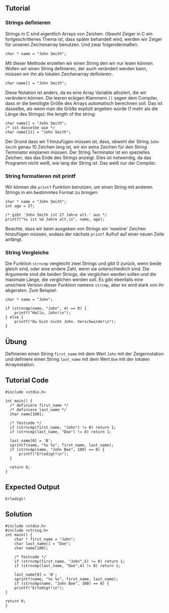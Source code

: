 Tutorial
--------

### Strings definieren

Strings in C sind eigentlich Arrays von Zeichen. Obwohl Zeiger in C ein fortgeschrittenes Thema ist, dass später behandelt wird, werden wir Zeiger 
für unseren Zeichenarray benutzen. Und zwar folgendermaßen:

    char * name = "John Smith";

Mit dieser Methode erstellen wir einen String den wir nur lesen können.
Wollen wir einen String definieren, der auch verändert werden kann, müssen wir ihn als lokalen Zeichenarray definieren:.

    char name[] = "John Smith";

Diese Notation ist anders, da es eine Array Variable alloziert, die wir verändern können. Die leeren eckigen Klammern `[]` sagen dem Compiler, 
dass er die benötigte Größe des Arrays automatisch berechnen soll. Das ist dasselbe, als wenn man die Größe explizit angeben würde (1 mehr als die Länge des Strings):
the length of the string:

    char name[] = "John Smith";
    /* ist dasselbe wie */
    char name[11] = "John Smith";

Der Grund dass wir 1 hinzufügen müssen ist, dass, obwohl der String `John Smith` genau 10 Zeichen lang ist, wir ein extra Zeichen
für den String Terminator einplanen müssen. Der String Terminator ist ein spezielles Zeichen, das das Ende des Strings anzeigt. 
Dies ist notwendig, da das Programm nicht weiß, wie lang der String ist. Das weiß nur der Compiler.

### String formatieren mit printf

Wir können die `printf` Funktion benutzen, um einen String mit anderen Strings in ein bestimmtes Format zu bringen:

    char * name = "John Smith";
    int age = 27;

    /* gibt 'John Smith ist 27 Jahre alt.' aus */
    printf("%s ist %d Jahre alt.\n", name, age);

Beachte, dass wir beim ausgeben von Strings ein 'newline' Zeichen hinzufügen müssen, sodass der nächste `printf` Aufruf auf einer neuen Zeile anfängt.

### String Vergleiche

Die Funktion `strncmp` vergleicht zwei Strings und gibt 0 zurück, wenn beide gleich sind, oder eine andere Zahl, wenn sie unterschiedlich sind.
Die Argumente sind die beiden Strings, die verglichen werden sollen und die maximale Länge, die verglichen werden soll. Es gibt ebenfalls eine unsichere
Version dieser Funktion namens `strcmp`, aber es wird stark von ihr abgeraten. Zum Beispiel:

    char * name = "John";

    if (strncmp(name, "John", 4) == 0) {
        printf("Hallo, John!\n");
    } else {
        printf("Du bist nicht John. Verschwinde!\n");
    }

Übung
-----

Definieren einen String `first_name` mit dem Wert `John` mit der Zeigernotation und definiere einen String `last_name` mit dem Wert `Doe`
mit der lokalen Arraynotation.

Tutorial Code
-------------

    #include <stdio.h>

    int main() {
      /* definiere first_name */
      /* definiere last_name */
      char name[100];

      /* Testcode */
      if (strncmp(first_name, "John") != 0) return 1;
      if (strncmp(last_name, "Doe") != 0) return 1;

      last_name[0] = 'B';
      sprintf(name, "%s %s", first_name, last_name);
      if (strncmp(name, "John Boe", 100) == 0) {
          printf("Erledigt!\n");
      }

      return 0;
    }


Expected Output
-----------------

    Erledigt!

Solution
------

    #include <stdio.h>
    #include <string.h>
    int main() {
        char * first_name = "John";
        char last_name[] = "Doe";
        char name[100];

        /* Testcode */
        if (strncmp(first_name, "John",5) != 0) return 1;
        if (strncmp(last_name, "Doe",4) != 0) return 1;

        last_name[0] = 'B';
        sprintf(name, "%s %s", first_name, last_name);
        if (strncmp(name, "John Boe", 100) == 0) {
        printf("Erledigt!\n");
    }

    return 0;
    }
